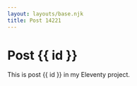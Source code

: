 ```yaml
---
layout: layouts/base.njk
title: Post 14221
---
```


# Post {{ id }}

This is post {{ id }} in my Eleventy project.
